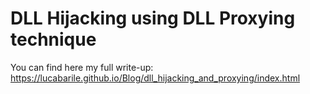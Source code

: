 # DLL Hijacking using DLL Proxying technique

You can find here my full write-up: https://lucabarile.github.io/Blog/dll_hijacking_and_proxying/index.html
